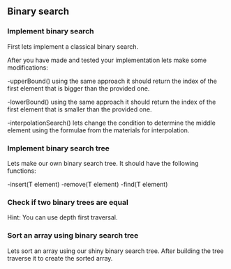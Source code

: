 ## Binary search

### Implement binary search

First lets implement a classical binary search.

After you have made and tested your implementation lets make some modifications:

-upperBound() using the same approach it should return the index of the first element that is bigger than the provided one.

-lowerBound() using the same approach it should return the index of the first element that is smaller than the provided one.

-interpolationSearch() lets change the condition to determine the middle element using the formulae from the materials for interpolation.

### Implement binary search tree

Lets make our own binary search tree.
It should have the following functions:

-insert(T element)
-remove(T element)
-find(T element)

### Check if two binary trees are equal

Hint: You can use depth first traversal.

### Sort an array using binary search tree

Lets sort an array using our shiny binary search tree.
After building the tree traverse it to create the sorted array.